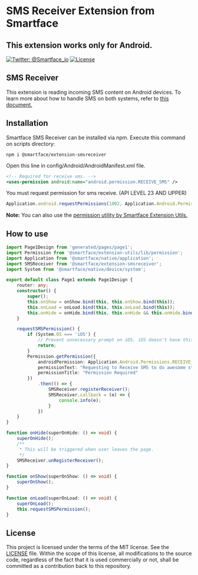 # SMS Receiver Extension from Smartface
## This extension works only for Android.
[![Twitter: @Smartface_io](https://img.shields.io/badge/contact-@Smartface_io-blue.svg?style=flat)](https://twitter.com/smartface_io)
[![License](https://img.shields.io/badge/license-MIT-green.svg?style=flat)](https://raw.githubusercontent.com/smartface/sf-extension-extendedlabel/master/LICENSE)
## SMS Receiver 
This extension is reading incoming SMS content on Android devices. To learn more about how to handle SMS on both systems, refer to [this document.](https://docs.smartface.io/smartface-native-framework/miscellaneous-native-features/sms-handling)
## Installation
Smartface SMS Receiver can be installed via npm. Execute this command on scripts directory:

```
npm i @smartface/extension-smsreceiver
```


Open this line in config/Android/AndroidManifest.xml file.
```xml
<!-- Required for receive sms. -->
<uses-permission android:name="android.permission.RECEIVE_SMS" />
```
You must request permission for sms receive. (API LEVEL 23 AND UPPER)
```javascript
Application.android.requestPermissions(1002, Application.Android.Permissions.RECEIVE_SMS);
```
**Note:** You can also use the [permission utility by Smartface Extension Utils.](https://github.com/smartface/sf-extension-utils/blob/master/doc/permission.md)
## How to use

```typescript
import Page1Design from 'generated/pages/page1';
import Permission from '@smartface/extension-utils/lib/permission';
import Application from '@smartface/native/application';
import SMSReceiver from '@smartface/extension-smsreceiver';
import System from '@smartface/native/device/system';

export default class Page1 extends Page1Design {
    router: any;
    constructor() {
        super();
        this.onShow = onShow.bind(this, this.onShow.bind(this));
        this.onLoad = onLoad.bind(this, this.onLoad.bind(this));
        this.onHide = onHide.bind(this, this.onHide && this.onHide.bind(this));
    }

    requestSMSPermission() {
        if (System.OS === 'iOS') {
            // Prevent unnecessary prompt on iOS. iOS doesn't have this permission.
            return;
        }
        Permission.getPermission({
            androidPermission: Application.Android.Permissions.RECEIVE_SMS,
            permissionText: "Requesting to Receive SMS to do awesome stuff",
            permissionTitle: "Permission Required"
        })
            .then(() => {
                SMSReceiver.registerReceiver();
                SMSReceiver.callback = (e) => {
                    console.info(e);
                }
            })
    }
}

function onHide(superOnHide: () => void) {
    superOnHide();
    /**
     * This will be triggered when user leaves the page.
     */
    SMSReceiver.unRegisterReceiver();
}

function onShow(superOnShow: () => void) {
    superOnShow();
}

function onLoad(superOnLoad: () => void) {
    superOnLoad();
    this.requestSMSPermission();
}

```
## License
This project is licensed under the terms of the MIT license. See the [LICENSE](https://raw.githubusercontent.com/smartface/sf-extension-extendedlabel/master/LICENSE) file. Within the scope of this license, all modifications to the source code, regardless of the fact that it is used commercially or not, shall be committed as a contribution back to this repository.
